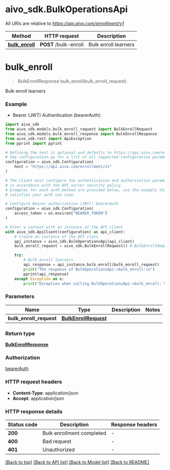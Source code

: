 # aivo_sdk.BulkOperationsApi

All URIs are relative to *https://api.aivo.com/enrollment/v1*

Method | HTTP request | Description
------------- | ------------- | -------------
[**bulk_enroll**](BulkOperationsApi.md#bulk_enroll) | **POST** /bulk-enroll | Bulk enroll learners


# **bulk_enroll**
> BulkEnrollResponse bulk_enroll(bulk_enroll_request)

Bulk enroll learners

### Example

* Bearer (JWT) Authentication (bearerAuth):

```python
import aivo_sdk
from aivo_sdk.models.bulk_enroll_request import BulkEnrollRequest
from aivo_sdk.models.bulk_enroll_response import BulkEnrollResponse
from aivo_sdk.rest import ApiException
from pprint import pprint

# Defining the host is optional and defaults to https://api.aivo.com/enrollment/v1
# See configuration.py for a list of all supported configuration parameters.
configuration = aivo_sdk.Configuration(
    host = "https://api.aivo.com/enrollment/v1"
)

# The client must configure the authentication and authorization parameters
# in accordance with the API server security policy.
# Examples for each auth method are provided below, use the example that
# satisfies your auth use case.

# Configure Bearer authorization (JWT): bearerAuth
configuration = aivo_sdk.Configuration(
    access_token = os.environ["BEARER_TOKEN"]
)

# Enter a context with an instance of the API client
with aivo_sdk.ApiClient(configuration) as api_client:
    # Create an instance of the API class
    api_instance = aivo_sdk.BulkOperationsApi(api_client)
    bulk_enroll_request = aivo_sdk.BulkEnrollRequest() # BulkEnrollRequest | 

    try:
        # Bulk enroll learners
        api_response = api_instance.bulk_enroll(bulk_enroll_request)
        print("The response of BulkOperationsApi->bulk_enroll:\n")
        pprint(api_response)
    except Exception as e:
        print("Exception when calling BulkOperationsApi->bulk_enroll: %s\n" % e)
```



### Parameters


Name | Type | Description  | Notes
------------- | ------------- | ------------- | -------------
 **bulk_enroll_request** | [**BulkEnrollRequest**](BulkEnrollRequest.md)|  | 

### Return type

[**BulkEnrollResponse**](BulkEnrollResponse.md)

### Authorization

[bearerAuth](../README.md#bearerAuth)

### HTTP request headers

 - **Content-Type**: application/json
 - **Accept**: application/json

### HTTP response details

| Status code | Description | Response headers |
|-------------|-------------|------------------|
**200** | Bulk enrollment completed |  -  |
**400** | Bad request |  -  |
**401** | Unauthorized |  -  |

[[Back to top]](#) [[Back to API list]](../README.md#documentation-for-api-endpoints) [[Back to Model list]](../README.md#documentation-for-models) [[Back to README]](../README.md)

